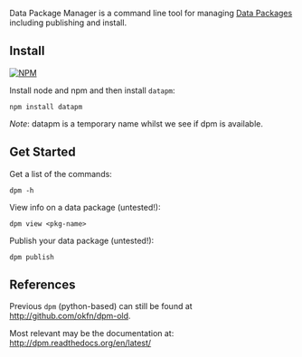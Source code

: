 Data Package Manager is a command line tool for managing [Data Packages][dp]
including publishing and install.

[dp]: http://data.okfn.org/standards/data-package

## Install

[![NPM](https://nodei.co/npm/datapm.png)](https://nodei.co/npm/datapm/)

Install node and npm and then install `datapm`:

```
npm install datapm
```

*Note*: datapm is a temporary name whilst we see if dpm is available.

## Get Started

Get a list of the commands:

    dpm -h

View info on a data package (untested!):

    dpm view <pkg-name>

Publish your data package (untested!):

    dpm publish

## References

Previous `dpm` (python-based) can still be found at
http://github.com/okfn/dpm-old.

Most relevant may be the documentation at:
http://dpm.readthedocs.org/en/latest/


